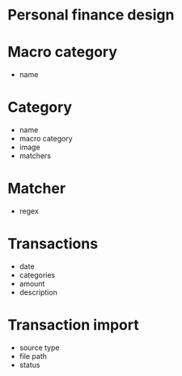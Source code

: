 # Personal finance design


# Macro category

- name

# Category

- name 
- macro category
- image
- matchers

# Matcher

- regex

# Transactions 

- date
- categories
- amount
- description


# Transaction import

- source type
- file path
- status